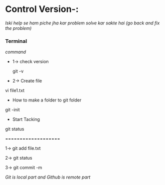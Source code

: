 # Control Version-:
*Iski help se ham piche jha kar problem solve kar sakte hai (go back and fix the problem)*

### Terminal
*command*
* 1-> check version
  
  git -v
  
* 2-> Create file

vi file1.txt

* How to make a folder to git folder

 git -init

 * Start Tacking

git status

===================


1-> git add file.txt

2-> git status

3-> git commit -m 




*Git is local part and Github is remote part*







